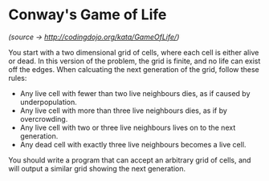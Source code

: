 # Conway's Game of Life

_(source -> http://codingdojo.org/kata/GameOfLife/)_

You start with a two dimensional grid of cells, where each cell is either alive or dead. In this version of the problem, the grid is finite, and no life can exist off the edges. When calcuating the next generation of the grid, follow these rules:

+ Any live cell with fewer than two live neighbours dies, as if caused by underpopulation.
+ Any live cell with more than three live neighbours dies, as if by overcrowding.
+ Any live cell with two or three live neighbours lives on to the next generation.
+ Any dead cell with exactly three live neighbours becomes a live cell.

You should write a program that can accept an arbitrary grid of cells, and will output a similar grid showing the next generation.